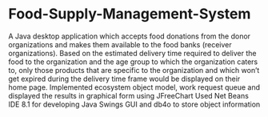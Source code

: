 # Food-Supply-Management-System
A Java desktop application which accepts food donations from the donor organizations and makes them available to the food banks (receiver organizations). Based on the estimated delivery time required to deliver the food to the organization and the age group to which the organization caters to, only those products that are specific to the organization and which won’t get expired during the delivery time frame would be displayed on their home page. Implemented ecosystem object model, work request queue and displayed the results in graphical form using JFreeChart Used Net Beans IDE 8.1 for developing Java Swings GUI and db4o to store object information
